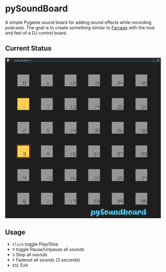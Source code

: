 # pySoundBoard
A simple Pygame sound board for adding sound effects while recording podcasts. The goal is to create something similar to [Farrago](https://rogueamoeba.com/farrago/) with the look and feel of a DJ control board.

## Current Status
![](screenshots/screenshot.png)

## Usage
* `Click` toggle Play/Stop
* `P` toggle Pause/Unpause all sounds
* `S` Stop all sounds
* `F` Fadeout all sounds (3 seconds)
* `ESC` Exit